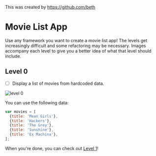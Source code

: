 This was created by https://github.com/beth
<script src="https://gist.github.com/beth/3e7eb34ff1a46b674d40ece896c593c2.js"></script>

# Movie List App

Use any framework you want to create a movie list app! The levels get increasingly difficult and some refactoring may be necessary. Images accompany each level to give you a better idea of what that level should include. 

## Level 0
- [ ] Display a list of movies from hardcoded data.

![level 0](https://cloud.githubusercontent.com/assets/7968370/26704355/53960602-46e3-11e7-949f-d00018a10298.png)

You can use the following data: 

```javascript
var movies = [
  {title: 'Mean Girls'},
  {title: 'Hackers'},
  {title: 'The Grey'},
  {title: 'Sunshine'},
  {title: 'Ex Machina'},
];
```

When you're done, you can check out [Level 1](https://gist.github.com/beth/a9626adab3042e740e3f4245a7b99093)!
